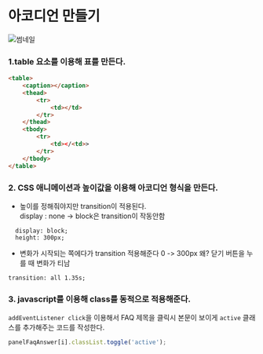 # 아코디언 만들기

<img src="./readme/thumbnail.gif" alt="썸네일">

### 1.table 요소를 이용해 표를 만든다.

```html
<table>
	<caption></caption>
	<thead>
		<tr>
			<td></td>
		</tr>
	</thead>
	<tbody>
		<tr>
			<td></<td>>
		</tr>
	</tbody>
</table>
```

### 2. CSS 애니메이션과 높이값을 이용해 아코디언 형식을 만든다.

- 높이를 정해줘야지만 transition이 적용된다. <br/>
  display : none -> block은 transition이 작동안함

```
  display: block;
  height: 300px;
```

- 변화가 시작되는 쪽에다가 transition 적용해준다 0 -> 300px
  왜? 닫기 버튼을 누를 때 변화가 티남

```
transition: all 1.35s;
```

### 3. javascript를 이용해 class를 동적으로 적용해준다.

`addEventListener click`을 이용해서 FAQ 제목을 클릭시 본문이 보이게 `active` 클래스를 추가해주는 코드를 작성한다.

```javascript
panelFaqAnswer[i].classList.toggle('active');
```

